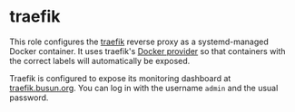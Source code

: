 # traefik

This role configures the [traefik](https://traefik.io/) reverse proxy as a systemd-managed Docker container.
It uses traefik's [Docker provider](https://docs.traefik.io/configuration/backends/docker/) so that containers
with the correct labels will automatically be exposed.

Traefik is configured to expose its monitoring dashboard at [traefik.busun.org](https://traefik.busun.org). You
can log in with the username `admin` and the usual password.